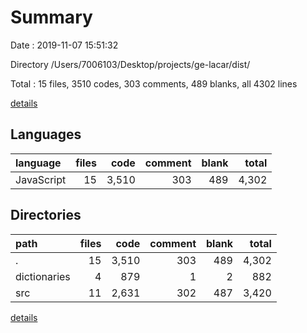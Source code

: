 # Summary

Date : 2019-11-07 15:51:32

Directory /Users/7006103/Desktop/projects/ge-lacar/dist/

Total : 15 files,  3510 codes, 303 comments, 489 blanks, all 4302 lines

[details](details.md)

## Languages
| language | files | code | comment | blank | total |
| :--- | ---: | ---: | ---: | ---: | ---: |
| JavaScript | 15 | 3,510 | 303 | 489 | 4,302 |

## Directories
| path | files | code | comment | blank | total |
| :--- | ---: | ---: | ---: | ---: | ---: |
| . | 15 | 3,510 | 303 | 489 | 4,302 |
| dictionaries | 4 | 879 | 1 | 2 | 882 |
| src | 11 | 2,631 | 302 | 487 | 3,420 |

[details](details.md)